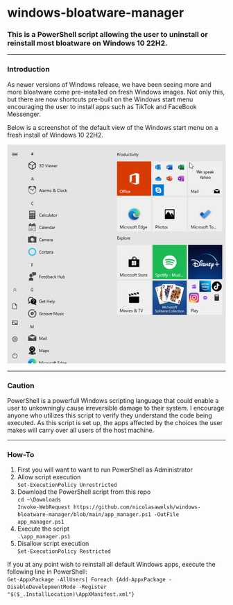 # windows-bloatware-manager

### This is a PowerShell script allowing the user to uninstall or reinstall most bloatware on Windows 10 22H2.

---
### Introduction

As newer versions of Windows release, we have been seeing more and more bloatware come pre-installed on fresh Windows images.
Not only this, but there are now shortcuts pre-built on the Windows start menu encouraging the user to install apps such as TikTok and FaceBook Messenger.

Below is a screenshot of the default view of the Windows start menu on a fresh install of Windows 10 22H2.

![Bloatware-Ridden Start Menu](images/bloatware.PNG)

---
### Caution

PowerShell is a powerfull Windows scripting language that could enable a user to unkowningly cause irreversible damage to their system.
I encourage anyone who utilizes this script to verify they understand the code being executed.
As this script is set up, the apps affected by the choices the user makes will carry over all users of the host machine.

---

### How-To

1. First you will want to want to run PowerShell as Administrator
2. Allow script execution\
`Set-ExecutionPolicy Unrestricted`
3. Download the PowerShell script from this repo\
`cd ~\Downloads`\
`Invoke-WebRequest https://github.com/nicolasawelsh/windows-bloatware-manager/blob/main/app_manager.ps1 -OutFile app_manager.ps1`
4. Execute the script\
`.\app_manager.ps1`
5. Disallow script execution\
`Set-ExecutionPolicy Restricted`

If you at any point wish to reinstall all default Windows apps, execute the following line in PowerShell:\
`Get-AppxPackage -AllUsers| Foreach {Add-AppxPackage -DisableDevelopmentMode -Register "$($_.InstallLocation)\AppXManifest.xml"}`
